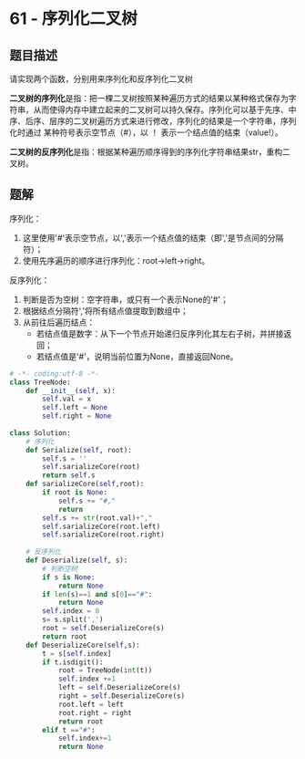 # 61 - 序列化二叉树

## 题目描述
请实现两个函数，分别用来序列化和反序列化二叉树

**二叉树的序列化**是指：把一棵二叉树按照某种遍历方式的结果以某种格式保存为字符串，从而使得内存中建立起来的二叉树可以持久保存。序列化可以基于先序、中序、后序、层序的二叉树遍历方式来进行修改，序列化的结果是一个字符串，序列化时通过 某种符号表示空节点（#），以 ！ 表示一个结点值的结束（value!）。

**二叉树的反序列化**是指：根据某种遍历顺序得到的序列化字符串结果str，重构二叉树。


## 题解
序列化：
1. 这里使用'#'表示空节点，以','表示一个结点值的结束（即','是节点间的分隔符）；
2. 使用先序遍历的顺序进行序列化：root→left→right。

反序列化：
1. 判断是否为空树：空字符串，或只有一个表示None的'#'；
2. 根据结点分隔符','将所有结点值提取到数组中；
3. 从前往后遍历结点：
	* 若结点值是数字：从下一个节点开始递归反序列化其左右子树，并拼接返回；
	* 若结点值是'#'，说明当前位置为None，直接返回None。

```python
# -*- coding:utf-8 -*-
class TreeNode:
    def __init__(self, x):
        self.val = x
        self.left = None
        self.right = None
 
class Solution:
	# 序列化
    def Serialize(self, root):
        self.s = ''
        self.sarializeCore(root)
        return self.s
    def sarializeCore(self,root):
        if root is None:
            self.s += "#,"
            return
        self.s += str(root.val)+","
        self.sarializeCore(root.left)
        self.sarializeCore(root.right)
 
 	# 反序列化
    def Deserialize(self, s):
    	# 判断空树
        if s is None:
            return None
        if len(s)==1 and s[0]=="#":
            return None
        self.index = 0
        s= s.split(',')
        root = self.DeserializeCore(s)
        return root
    def DeserializeCore(self,s):
        t = s[self.index]
        if t.isdigit():
            root = TreeNode(int(t))
            self.index +=1
            left = self.DeserializeCore(s)
            right = self.DeserializeCore(s)
            root.left = left
            root.right = right
            return root
        elif t =="#":
            self.index+=1
            return None
```
